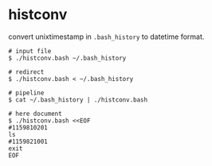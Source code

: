 # histconv

convert unixtimestamp in `.bash_history` to datetime format.

```shell
# input file
$ ./histconv.bash ~/.bash_history

# redirect
$ ./histconv.bash < ~/.bash_history

# pipeline
$ cat ~/.bash_history | ./histconv.bash

# here document
$ ./histconv.bash <<EOF
#1159810201
ls
#1159821001
exit
EOF
```
